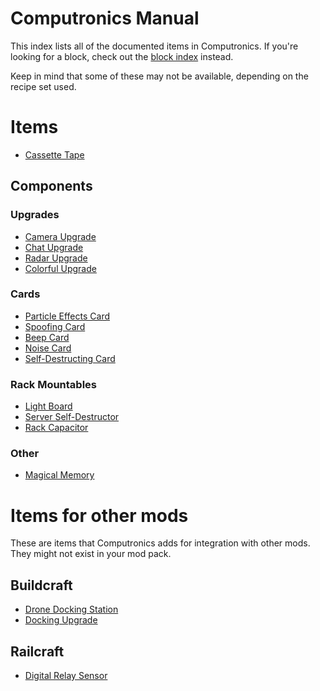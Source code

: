 # Computronics Manual

This index lists all of the documented items in Computronics. If you're looking for a block, check out the [block index](../block/index.md) instead.

Keep in mind that some of these may not be available, depending on the recipe set used.

# Items

* [Cassette Tape](tape.md)

## Components

### Upgrades

* [Camera Upgrade](camera_upgrade.md)
* [Chat Upgrade](chat_upgrade.md)
* [Radar Upgrade](radar_upgrade.md)
* [Colorful Upgrade](colorful_upgrade.md)

### Cards

* [Particle Effects Card](particle_card.md)
* [Spoofing Card](spoofing_card.md)
* [Beep Card](beep_card.md)
* [Noise Card](noise_card.md)
* [Self-Destructing Card](self_destructing_card.md)

### Rack Mountables

* [Light Board](light_board.md)
* [Server Self-Destructor](server_self_destructor.md)
* [Rack Capacitor](rack_capacitor.md)

### Other

* [Magical Memory](magical_memory.md)

# Items for other mods

These are items that Computronics adds for integration with other mods. They might not exist in your mod pack.

## Buildcraft

* [Drone Docking Station](buildcraft/drone_station.md)
* [Docking Upgrade](buildcraft/docking_upgrade.md)

## Railcraft

* [Digital Relay Sensor](railcraft/relay_sensor.md)
